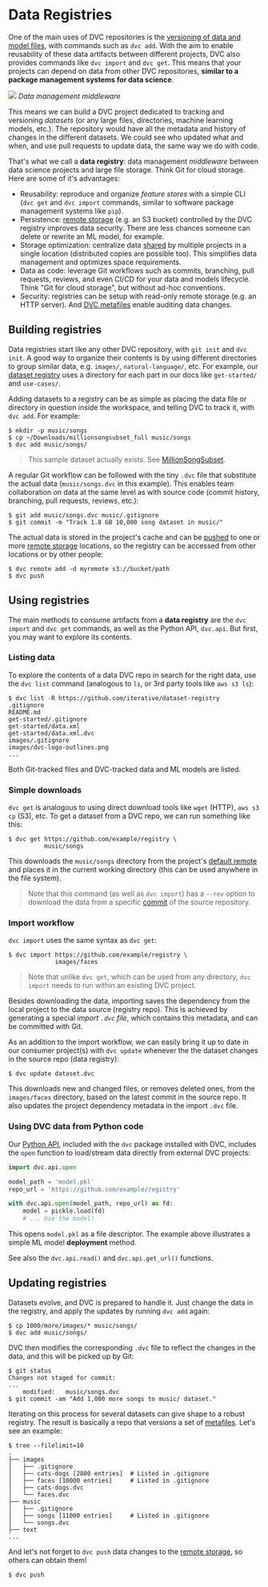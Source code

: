 # Data Registries

One of the main uses of <abbr>DVC repositories</abbr> is the
[versioning of data and model files](/doc/use-cases/data-and-model-files-versioning),
with commands such as `dvc add`. With the aim to enable reusability of these
<abbr>data artifacts</abbr> between different projects, DVC also provides
commands like `dvc import` and `dvc get`. This means that your projects can
depend on data from other DVC repositories, **similar to a package management
systems for data science**.

![](/img/data-registry.png) _Data management middleware_

This means we can build a <abbr>DVC project</abbr> dedicated to tracking and
versioning _datasets_ (or any large files, directories, machine learning models,
etc.). The repository would have all the metadata and history of changes in the
different datasets. We could see who updated what and when, and use pull
requests to update data, the same way we do with code.

That's what we call a **data registry**: data management _middleware_ between
data science projects and large file storage. Think Git for cloud storage. Here
are some of it's advantages:

- Reusability: reproduce and organize _feature stores_ with a simple CLI
  (`dvc get` and `dvc import` commands, similar to software package management
  systems like `pip`).
- Persistence: [remote storage](/doc/command-reference/remote) (e.g. an S3
  bucket) controlled by the DVC registry improves data security. There are less
  chances someone can delete or rewrite an ML model, for example.
- Storage optimization: centralize data
  [shared](/doc/use-cases/sharing-data-and-model-files) by multiple projects in
  a single location (distributed copies are possible too). This simplifies data
  management and optimizes space requirements.
- Data as code: leverage Git workflows such as commits, branching, pull
  requests, reviews, and even CI/CD for your data and models lifecycle. Think
  "Git for cloud storage", but without ad-hoc conventions.
- Security: registries can be setup with read-only remote storage (e.g. an HTTP
  server). And [DVC metafiles](/doc/user-guide/dvc-files-and-directories) enable
  auditing data changes.

## Building registries

Data registries start like any other <abbr>DVC repository</abbr>, with
`git init` and `dvc init`. A good way to organize their contents is by using
different directories to group similar data, e.g. `images/`,
`natural-language/`, etc. For example, our
[dataset registry](https://github.com/iterative/dataset-registry) uses a
directory for each part in our docs like `get-started/` and `use-cases/`.

Adding datasets to a registry can be as simple as placing the data file or
directory in question inside the <abbr>workspace</abbr>, and telling DVC to
track it, with `dvc add`. For example:

```dvc
$ mkdir -p music/songs
$ cp ~/Downloads/millionsongsubset_full music/songs
$ dvc add music/songs/
```

> This sample dataset actually exists. See
> [MillionSongSubset](http://millionsongdataset.com/pages/getting-dataset/#subset).

A regular Git workflow can be followed with the tiny `.dvc` file that substitute
the actual data (`music/songs.dvc` in this example). This enables team
collaboration on data at the same level as with source code (commit history,
branching, pull requests, reviews, etc.):

```dvc
$ git add music/songs.dvc music/.gitignore
$ git commit -m "Track 1.8 GB 10,000 song dataset in music/"
```

The actual data is stored in the project's <abbr>cache</abbr> and can be
[pushed](/doc/command-reference/push) to one or more
[remote storage](/doc/command-reference/remote) locations, so the registry can
be accessed from other locations or by other people:

```dvc
$ dvc remote add -d myremote s3://bucket/path
$ dvc push
```

## Using registries

The main methods to consume <abbr>artifacts</abbr> from a **data registry** are
the `dvc import` and `dvc get` commands, as well as the Python API, `dvc.api`.
But first, you may want to explore its contents.

### Listing data

To explore the contents of a data DVC repo in search for the right data, use the
`dvc list` command (analogous to `ls`, or 3rd party tools like `aws s3 ls`):

```dvc
$ dvc list -R https://github.com/iterative/dataset-registry
.gitignore
README.md
get-started/.gitignore
get-started/data.xml
get-started/data.xml.dvc
images/.gitignore
images/dvc-logo-outlines.png
...
```

Both Git-tracked files and DVC-tracked data and ML models are listed.

### Simple downloads

`dvc get` is analogous to using direct download tools like `wget` (HTTP),
`aws s3 cp` (S3), etc. To get a dataset from a DVC repo, we can run something
like this:

```dvc
$ dvc get https://github.com/example/registry \
          music/songs
```

This downloads the `music/songs` directory from the <abbr>project</abbr>'s
[default remote](/doc/command-reference/remote/default) and places it in the
current working directory (this can be used anywhere in the file system).

> Note that this command (as well as `dvc import`) has a `--rev` option to
> download the data from a specific [commit](https://git-scm.com/docs/revisions)
> of the source <abbr>repository</abbr>.

### Import workflow

`dvc import` uses the same syntax as `dvc get`:

```dvc
$ dvc import https://github.com/example/registry \
             images/faces
```

> Note that unlike `dvc get`, which can be used from any directory, `dvc import`
> needs to run within an existing DVC project.

Besides downloading the data, importing saves the dependency from the local
project to the data source (registry repo). This is achieved by generating a
special _import `.dvc` file_, which contains this metadata, and can be committed
with Git.

As an addition to the import workflow, we can easily bring it up to date in our
consumer project(s) with `dvc update` whenever the the dataset changes in the
source repo (data registry):

```dvc
$ dvc update dataset.dvc
```

This downloads new and changed files, or removes deleted ones, from the
`images/faces` directory, based on the latest commit in the source repo. It also
updates the project dependency metadata in the import `.dvc` file.

### Using DVC data from Python code

Our [Python API](/doc/api-reference), included with the `dvc` package installed
with DVC, includes the `open` function to load/stream data directly from
external <abbr>DVC projects</abbr>:

```python
import dvc.api.open

model_path = 'model.pkl'
repo_url = 'https://github.com/example/registry'

with dvc.api.open(model_path, repo_url) as fd:
    model = pickle.load(fd)
    # ... Use the model!
```

This opens `model.pkl` as a file descriptor. The example above illustrates a
simple ML model **deployment** method.

See also the `dvc.api.read()` and `dvc.api.get_url()` functions.

## Updating registries

Datasets evolve, and DVC is prepared to handle it. Just change the data in the
registry, and apply the updates by running `dvc add` again:

```dvc
$ cp 1000/more/images/* music/songs/
$ dvc add music/songs/
```

DVC then modifies the corresponding `.dvc` file to reflect the changes in the
data, and this will be picked up by Git:

```dvc
$ git status
Changes not staged for commit:
...
	modified:   music/songs.dvc
$ git commit -am "Add 1,000 more songs to music/ dataset."
```

Iterating on this process for several datasets can give shape to a robust
registry. The result is basically a repo that versions a set of
[metafiles](/doc/user-guide/dvc-files-and-directories). Let's see an example:

```dvc
$ tree --filelimit=10
.
├── images
│   ├── .gitignore
│   ├── cats-dogs [2800 entries]  # Listed in .gitignore
│   ├── faces [10000 entries]     # Listed in .gitignore
│   ├── cats-dogs.dvc
│   └── faces.dvc
├── music
│   ├── .gitignore
│   ├── songs [11000 entries]     # Listed in .gitignore
│   └── songs.dvc
├── text
...
```

And let's not forget to `dvc push` data changes to the
[remote storage](/doc/command-reference/remote), so others can obtain them!

```
$ dvc push
```
